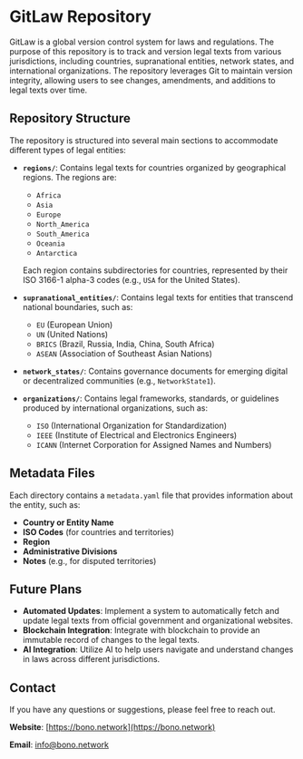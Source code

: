 # GitLaw Repository

GitLaw is a global version control system for laws and regulations. The purpose of this repository is to track and version legal texts from various jurisdictions, including countries, supranational entities, network states, and international organizations. The repository leverages Git to maintain version integrity, allowing users to see changes, amendments, and additions to legal texts over time.

## Repository Structure

The repository is structured into several main sections to accommodate different types of legal entities:

- **`regions/`**: Contains legal texts for countries organized by geographical regions. The regions are:

  - `Africa`
  - `Asia`
  - `Europe`
  - `North_America`
  - `South_America`
  - `Oceania`
  - `Antarctica`

  Each region contains subdirectories for countries, represented by their ISO 3166-1 alpha-3 codes (e.g., `USA` for the United States).

- **`supranational_entities/`**: Contains legal texts for entities that transcend national boundaries, such as:

  - `EU` (European Union)
  - `UN` (United Nations)
  - `BRICS` (Brazil, Russia, India, China, South Africa)
  - `ASEAN` (Association of Southeast Asian Nations)

- **`network_states/`**: Contains governance documents for emerging digital or decentralized communities (e.g., `NetworkState1`).

- **`organizations/`**: Contains legal frameworks, standards, or guidelines produced by international organizations, such as:

  - `ISO` (International Organization for Standardization)
  - `IEEE` (Institute of Electrical and Electronics Engineers)
  - `ICANN` (Internet Corporation for Assigned Names and Numbers)

## Metadata Files

Each directory contains a `metadata.yaml` file that provides information about the entity, such as:

- **Country or Entity Name**
- **ISO Codes** (for countries and territories)
- **Region**
- **Administrative Divisions**
- **Notes** (e.g., for disputed territories)

## Future Plans

- **Automated Updates**: Implement a system to automatically fetch and update legal texts from official government and organizational websites.
- **Blockchain Integration**: Integrate with blockchain to provide an immutable record of changes to the legal texts.
- **AI Integration**: Utilize AI to help users navigate and understand changes in laws across different jurisdictions.

## Contact

If you have any questions or suggestions, please feel free to reach out.

**Website**: [https://bono.network](https://bono.network)

**Email**: [info@bono.network](mailto\:info@bono.network)

